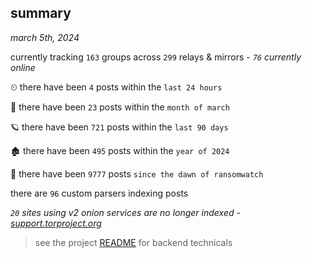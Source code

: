 
## summary
_march 5th, 2024_

currently tracking `163` groups across `299` relays & mirrors - _`76` currently online_

⏲ there have been `4` posts within the `last 24 hours`

🦈 there have been `23` posts within the `month of march`

🪐 there have been `721` posts within the `last 90 days`

🏚 there have been `495` posts within the `year of 2024`

🦕 there have been `9777` posts `since the dawn of ransomwatch`

there are `96` custom parsers indexing posts

_`20` sites using v2 onion services are no longer indexed - [support.torproject.org](https://support.torproject.org/onionservices/v2-deprecation/)_

> see the project [README](https://github.com/joshhighet/ransomwatch#ransomwatch--) for backend technicals

